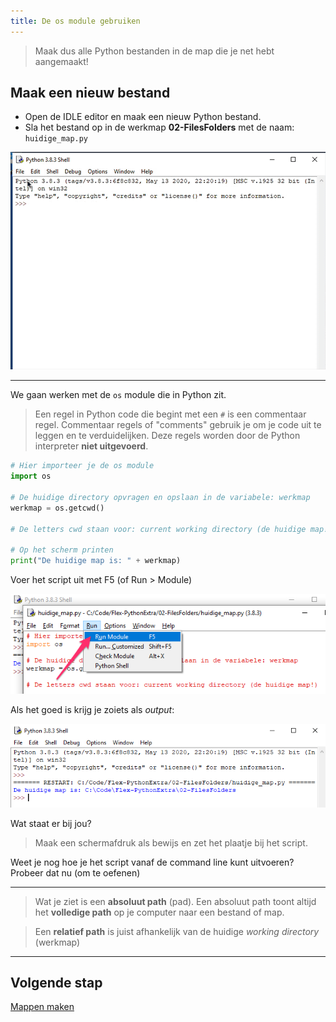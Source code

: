 ```yaml
---
title: De os module gebruiken
---
```


> Maak dus alle Python bestanden in de map die je net hebt aangemaakt!

## Maak een nieuw bestand
* Open de IDLE editor en maak een nieuw Python bestand.
* Sla het bestand op in de werkmap **02-FilesFolders** met de naam: `huidige_map.py`

![](idle_save_run.gif)

---

We gaan werken met de `os` module die in Python zit.  

> Een regel in Python code die begint met een `#` is een commentaar regel. Commentaar regels of "comments" gebruik je om je code uit te leggen en te verduidelijken. Deze regels worden door de Python interpreter **niet uitgevoerd**.

```python
# Hier importeer je de os module
import os

# De huidige directory opvragen en opslaan in de variabele: werkmap
werkmap = os.getcwd()

# De letters cwd staan voor: current working directory (de huidige map!)

# Op het scherm printen
print("De huidige map is: " + werkmap)
``` 

Voer het script uit met F5 (of Run > Module) 

![](run-module.png)

Als het goed is krijg je zoiets als *output*:

![Huidige map](huidige_map.png)

Wat staat er bij jou? 

> Maak een schermafdruk als bewijs en zet het plaatje bij het script.

Weet je nog hoe je het script vanaf de command line kunt uitvoeren? Probeer dat nu (om te oefenen)

---

> Wat je ziet is een **absoluut path** (pad). Een absoluut path toont altijd het **volledige path** op je computer naar een bestand of map.

> Een **relatief path** is juist afhankelijk van de huidige *working directory* (werkmap)



---

## Volgende stap
[Mappen maken](../02-folders/)
